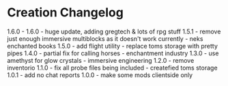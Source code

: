 # Creation Changelog

1.6.0 - 1.6.0 - huge update, adding gregtech & lots of rpg stuff
1.5.1 - remove just enough immersive multiblocks as it doesn't work currently - neks enchanted books
1.5.0 - add flight utility - replace toms storage with pretty pipes
1.4.0 - partial fix for calling horses - enchantment industry
1.3.0 - use amethyst for glow crystals - immersive engineering
1.2.0 - remove inventorio
1.1.0 - fix all probe files being included - createfied toms storage
1.0.1 - add no chat reports
1.0.0 - make some mods clientside only
